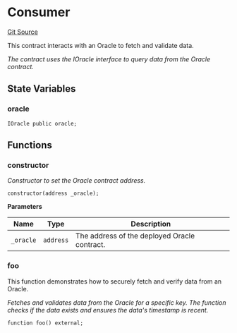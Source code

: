 # Consumer
[Git Source](https://github.com/KBryan/PFP3eInteractive/blob/9ca4333e3a12a1ceff0ce5cf0bec5d44ba67c678/src/Oracle/Consumer.sol)

This contract interacts with an Oracle to fetch and validate data.

*The contract uses the IOracle interface to query data from the Oracle contract.*


## State Variables
### oracle

```solidity
IOracle public oracle;
```


## Functions
### constructor

*Constructor to set the Oracle contract address.*


```solidity
constructor(address _oracle);
```
**Parameters**

|Name|Type|Description|
|----|----|-----------|
|`_oracle`|`address`|The address of the deployed Oracle contract.|


### foo

This function demonstrates how to securely fetch and verify data from an Oracle.

*Fetches and validates data from the Oracle for a specific key.
The function checks if the data exists and ensures the data's timestamp is recent.*


```solidity
function foo() external;
```

